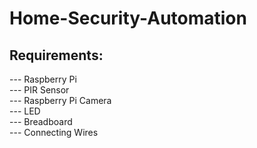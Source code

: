 # Home-Security-Automation
## Requirements:

--- Raspberry Pi<br>
--- PIR Sensor<br>
--- Raspberry Pi Camera<br>
--- LED<br>
--- Breadboard<br>
--- Connecting Wires<br>

